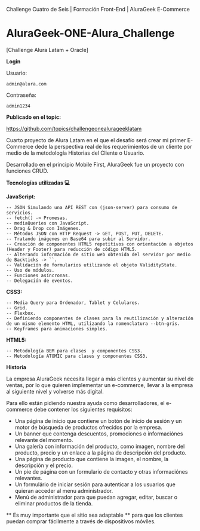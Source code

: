 Challenge Cuatro de Seis | Formación Front-End | AluraGeek E-Commerce

# AluraGeek-ONE-Alura_Challenge
[Challenge Alura Latam + Oracle]


**Login**

Usuario:

    admin@alura.com

Contraseña:

    admin1234


**Publicado en el topic:**

https://github.com/topics/challengeonealurageeklatam

Cuarto proyecto de Alura Latam en el que el desafío será crear mi primer E-Commerce
dede la perspectiva real de los requerimientos de un cliente por medio de la
metodología Historias del Cliente o Usuario.

Desarrollado en el principio Mobile First, AluraGeek fue un proyecto con funciones CRUD.

**Tecnologías utilizadas :computer:**
  
**JavaScript:**
   
    -- JSON Simulando una API REST con (json-server) para consumo de servicios.
    -- fetch() -> Promesas.
    -- mediaQueries con JavaScript.
    -- Drag & Drop con Imágenes.
    -- Métodos JSON con HTTP Request -> GET, POST, PUT, DELETE.
    -- Tratando imágenes en Base64 para subir al Servidor.
    -- Creación de componentes HTML5 repetitivos con orientación a objetos (Header y Footer) para reducción de código HTML5.
    -- Alterando información de sitio web obtenida del servidor por medio de Backticks -> ``.
    -- Validación de formularios utilizando el objeto ValidityState.
    -- Uso de módulos.
    -- Funciones asíncronas.
    -- Delegación de eventos.
  
**CSS3:**
  
    -- Media Query para Ordenador, Tablet y Celulares.
    -- Grid.
    -- Flexbox.
    -- Definiendo componentes de clases para la reutilización y alteración de un mismo elemento HTML, utilizando la nomenclatura --btn-gris. 
    -- Keyframes para animaciones simples.
    
**HTML5:**
  
    -- Metodología BEM para clases  y componentes CSS3.
    -- Metodología ATOMIC para clases y componentes CSS3.
   
**Historia**

La empresa AluraGeek necesita llegar a más clientes y aumentar su nivel de ventas, por lo que quieren implementar un e-commerce, llevar a la empresa al siguiente nivel y volverse más digital.

Para ello están pidiendo nuestra ayuda como desarrolladores, el e-commerce debe contener los siguientes requisitos:
- Una página de inicio que contiene un botón de inicio de sesión y un motor de búsqueda de productos ofrecidos por la empresa.
- Un banner que contenga descuentos, promociones o informaciónes relevante del momento.
- Una galería con información del producto, como imagen, nombre del producto, precio y un enlace a la página de descripción del producto.
- Una página de producto que contiene la imagen, el nombre, la descripción y el precio.
- Un pie de página con un formulario de contacto y otras informaciónes relevantes.
- Un formulário de iniciar sesión para autenticar a los usuarios que quieran acceder al menu administrador. 
- Menú de administrador para que puedan agregar, editar, buscar o eliminar productos de la tienda.

** Es muy importante que el sitio sea adaptable ** para que los clientes puedan comprar fácilmente a través de dispositivos móviles.
